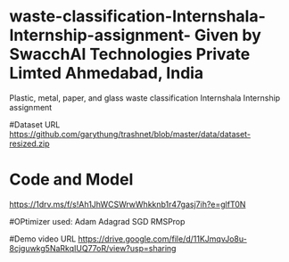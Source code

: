# waste-classification-Internshala-Internship-assignment- Given by SwacchAI Technologies Private Limted Ahmedabad, India

Plastic, metal, paper, and glass  waste classification  Internshala Internship assignment 


#Dataset URL
https://github.com/garythung/trashnet/blob/master/data/dataset-resized.zip
# Code and Model
https://1drv.ms/f/s!Ah1JhWCSWrwWhkknb1r47gasj7ih?e=glfT0N

#OPtimizer used:
Adam
Adagrad
SGD
RMSProp


#Demo video URL
https://drive.google.com/file/d/11KJmqvJo8u-8cjguwkg5NaRkqIUQ77oR/view?usp=sharing
